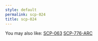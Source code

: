 ```yaml
---
style: default
permalink: scp-024
title: scp-024
---
```

You may also like:
[SCP-063](http://scp-wiki.net/scp-063)
[SCP-776-ARC](http://scp-wiki.net/scp-776-arc)